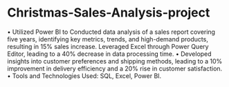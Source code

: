 # Christmas-Sales-Analysis-project
•
Utilized Power BI to Conducted data analysis of a sales report covering five years, identifying key metrics, trends, and high-demand products, resulting in 15% sales increase. Leveraged Excel through Power Query Editor, leading to a 40% decrease in data processing time.
•
Developed insights into customer preferences and shipping methods, leading to a 10% improvement in delivery efficiency and a 20% rise in customer satisfaction.
•
Tools and Technologies Used: SQL, Excel, Power BI.
